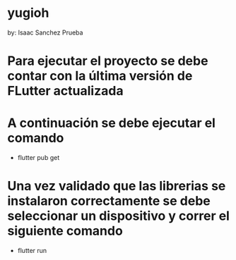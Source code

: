# yugioh
by: Isaac Sanchez Prueba

# Para ejecutar el proyecto se debe contar con la última versión de FLutter actualizada

# A continuación se debe ejecutar el comando
 - flutter pub get

# Una vez validado que las librerias se instalaron correctamente se debe seleccionar un dispositivo y correr el siguiente comando
 - flutter run
